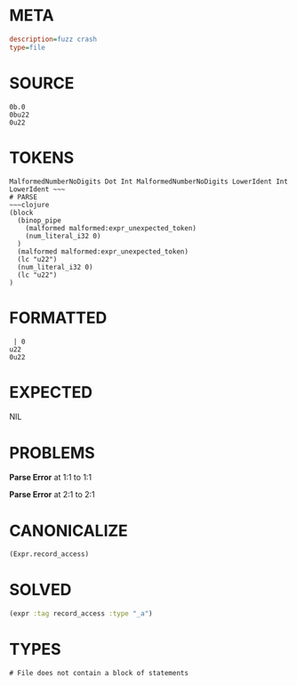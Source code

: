 # META
~~~ini
description=fuzz crash
type=file
~~~
# SOURCE
~~~roc
0b.0
0bu22
0u22
~~~
# TOKENS
~~~text
MalformedNumberNoDigits Dot Int MalformedNumberNoDigits LowerIdent Int LowerIdent ~~~
# PARSE
~~~clojure
(block
  (binop_pipe
    (malformed malformed:expr_unexpected_token)
    (num_literal_i32 0)
  )
  (malformed malformed:expr_unexpected_token)
  (lc "u22")
  (num_literal_i32 0)
  (lc "u22")
)
~~~
# FORMATTED
~~~roc
 | 0
u22
0u22
~~~
# EXPECTED
NIL
# PROBLEMS
**Parse Error**
at 1:1 to 1:1

**Parse Error**
at 2:1 to 2:1

# CANONICALIZE
~~~clojure
(Expr.record_access)
~~~
# SOLVED
~~~clojure
(expr :tag record_access :type "_a")
~~~
# TYPES
~~~roc
# File does not contain a block of statements
~~~
